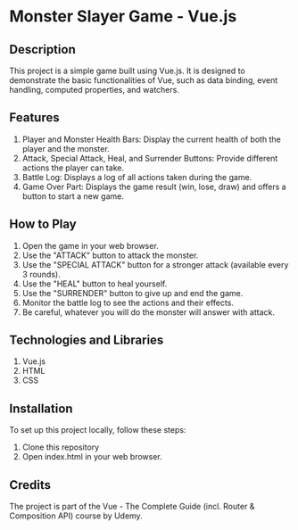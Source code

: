 # Monster Slayer Game - Vue.js

## Description
This project is a simple game built using Vue.js. It is designed to demonstrate the basic functionalities of Vue, such as data binding, event handling, computed properties, and watchers. 

## Features
1. Player and Monster Health Bars: Display the current health of both the player and the monster.
2. Attack, Special Attack, Heal, and Surrender Buttons: Provide different actions the player can take.
3. Battle Log: Displays a log of all actions taken during the game.
4. Game Over Part: Displays the game result (win, lose, draw) and offers a button to start a new game.

## How to Play
1. Open the game in your web browser.
2. Use the "ATTACK" button to attack the monster.
3. Use the "SPECIAL ATTACK" button for a stronger attack (available every 3 rounds).
4. Use the "HEAL" button to heal yourself.
5. Use the "SURRENDER" button to give up and end the game.
6. Monitor the battle log to see the actions and their effects.
7. Be careful, whatever you will do the monster will answer with attack. 

## Technologies and Libraries
1. Vue.js
2. HTML
3. CSS

## Installation
To set up this project locally, follow these steps:
1. Clone this repository
2. Open index.html in your web browser.

## Credits
The project is part of the Vue - The Complete Guide (incl. Router & Composition API) course by Udemy.
